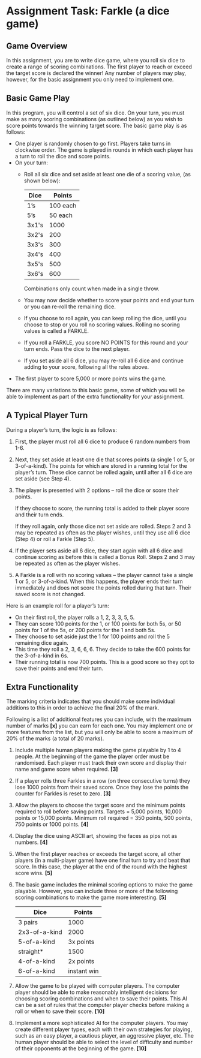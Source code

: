 # Assignment Task: Farkle (a dice game)

## Game Overview

In this assignment, you are to write dice game, where you roll six dice to create a range of
scoring combinations. The first player to reach or exceed the target score is declared the
winner! Any number of players may play, however, for the basic assignment you only need to
implement one.

## Basic Game Play

In this program, you will control a set of six dice. On your turn, you must make as many scoring
combinations (as outlined below) as you wish to score points towards the winning target score.
The basic game play is as follows:

- One player is randomly chosen to go first. Players take turns in clockwise order. The game is played in rounds in which each player has a turn to roll the dice and score points.
- On your turn:
  - Roll all six dice and set aside at least one die of a scoring value, (as shown below):
  
    | Dice  | Points   |
    | ----- | -------- |
    | 1’s   | 100 each |
    | 5’s   | 50 each  |
    | 3x1's | 1000     |
    | 3x2's | 200      |
    | 3x3's | 300      |
    | 3x4's | 400      |
    | 3x5's | 500      |
    | 3x6's | 600      |

    Combinations only count when made in a single throw.
   - You may now decide whether to score your points and end your turn or you can re-roll the remaining dice.
   - If you choose to roll again, you can keep rolling the dice, until you choose to stop or you roll no scoring values. Rolling no scoring values is called a FARKLE.
   - If you roll a FARKLE, you score NO POINTS for this round and your turn ends. Pass the dice to the next player.
   - If you set aside all 6 dice, you may re-roll all 6 dice and continue adding to your score, following all the rules above.
 - The first player to score 5,000 or more points wins the game.

There are many variations to this basic game, some of which you will be able to implement as
part of the extra functionality for your assignment.

## A Typical Player Turn

During a player’s turn, the logic is as follows:

1. First, the player must roll all 6 dice to produce 6 random numbers from 1-6.
2. Next, they set aside at least one die that scores points (a single 1 or 5, or 3-of-a-kind). The points for which are stored in a running total for the player’s turn. These dice cannot be rolled again, until after all 6 dice are set aside (see Step 4).
3. The player is presented with 2 options – roll the dice or score their points.

    If they choose to score, the running total is added to their player score and their turn ends.

    If they roll again, only those dice not set aside are rolled. Steps 2 and 3 may be repeated as often as the player wishes, until they use all 6 dice (Step 4) or roll a Farkle (Step 5).

4. If the player sets aside all 6 dice, they start again with all 6 dice and continue scoring as before this is called a Bonus Roll. Steps 2 and 3 may be repeated as often as the player wishes.
5. A Farkle is a roll with no scoring values – the player cannot take a single 1 or 5, or 3-of-a-kind. When this happens, the player ends their turn immediately and does not score the points rolled during that turn. Their saved score is not changed.

Here is an example roll for a player’s turn:

- On their first roll, the player rolls a 1, 2, 3, 3, 5, 5.
- They can score 100 points for the 1, or 100 points for both 5s, or 50 points for 1 of the 5s, or 200 points for the 1 and both 5s.
- They choose to set aside just the 1 for 100 points and roll the 5 remaining dice again.
- This time they roll a 2, 3, 6, 6, 6. They decide to take the 600 points for the 3-of-a-kind in
6s.
- Their running total is now 700 points. This is a good score so they opt to save their points
and end their turn.

## Extra Functionality

The marking criteria indicates that you should make some individual additions to this in order to
achieve the final 20% of the mark.

Following is a list of additional features you can include, with the maximum number of marks **\[x\]** you can earn for each one. You may implement one or more features from the list, but you will only be able to score a maximum of 20% of the marks (a total of 20 marks).

1. Include multiple human players making the game playable by 1 to 4 people. At the beginning of the game the player order must be randomised. Each player must track their own score and display their name and game score when required. **\[3\]**
2. If a player rolls three Farkles in a row (on three consecutive turns) they lose 1000 points from their saved score. Once they lose the points the counter for Farkles is reset to zero. **\[3\]**
3. Allow the players to choose the target score and the minimum points required to roll before saving points. Targets = 5,000 points, 10,000 points or 15,000 points. Minimum roll required = 350 points, 500 points, 750 points or 1000 points. **\[4\]**
4. Display the dice using ASCII art, showing the faces as pips not as numbers. **\[4\]**
5. When the first player reaches or exceeds the target score, all other players (in a multi-player game) have one final turn to try and beat that score. In this case, the player at the end of the round with the highest score wins. **\[5\]**
6. The basic game includes the minimal scoring options to make the game playable. However, you can include three or more of the following scoring combinations to make the game more interesting. **\[5\]**
   
   | Dice          | Points      |
   | ------------- | ----------- |
   | 3 pairs       | 1000        |
   | 2x3-of-a-kind | 2000        |
   | 5-of-a-kind   | 3x points   |
   | straight*     | 1500        |
   | 4-of-a-kind   | 2x points   |
   | 6-of-a-kind   | instant win |

7. Allow the game to be played with computer players. The computer player should be able to make reasonably intelligent decisions for choosing scoring combinations and when to save their points. This AI can be a set of rules that the computer player checks before making a roll or when to save their score. **\[10\]**
8. Implement a more sophisticated AI for the computer players. You may create different player types, each with their own strategies for playing, such as an easy player, a cautious player, an aggressive player, etc. The human player should be able to select the level of difficulty and number of their opponents at the beginning of the game. **\[10\]**